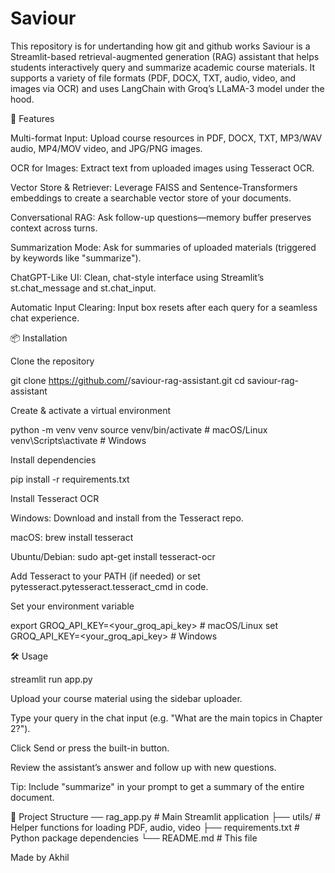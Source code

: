 # Saviour
This repository is for undertanding how git and github works 
Saviour is a Streamlit-based retrieval-augmented generation (RAG) assistant that helps students interactively query and summarize academic course materials. It supports a variety of file formats (PDF, DOCX, TXT, audio, video, and images via OCR) and uses LangChain with Groq’s LLaMA-3 model under the hood.

🚀 Features

Multi-format Input: Upload course resources in PDF, DOCX, TXT, MP3/WAV audio, MP4/MOV video, and JPG/PNG images.

OCR for Images: Extract text from uploaded images using Tesseract OCR.

Vector Store & Retriever: Leverage FAISS and Sentence-Transformers embeddings to create a searchable vector store of your documents.

Conversational RAG: Ask follow-up questions—memory buffer preserves context across turns.

Summarization Mode: Ask for summaries of uploaded materials (triggered by keywords like "summarize").

ChatGPT-Like UI: Clean, chat-style interface using Streamlit’s st.chat_message and st.chat_input.

Automatic Input Clearing: Input box resets after each query for a seamless chat experience.

📦 Installation

Clone the repository

git clone https://github.com/<your-username>/saviour-rag-assistant.git
cd saviour-rag-assistant

Create & activate a virtual environment

python -m venv venv
source venv/bin/activate    # macOS/Linux
venv\Scripts\activate     # Windows

Install dependencies

pip install -r requirements.txt

Install Tesseract OCR

Windows: Download and install from the Tesseract repo.

macOS: brew install tesseract

Ubuntu/Debian: sudo apt-get install tesseract-ocr

Add Tesseract to your PATH (if needed) or set pytesseract.pytesseract.tesseract_cmd in code.

Set your environment variable

export GROQ_API_KEY=<your_groq_api_key>    # macOS/Linux
set GROQ_API_KEY=<your_groq_api_key>       # Windows

🛠️ Usage

streamlit run app.py

Upload your course material using the sidebar uploader.

Type your query in the chat input (e.g. "What are the main topics in Chapter 2?").

Click Send or press the built-in button.

Review the assistant’s answer and follow up with new questions.

Tip: Include "summarize" in your prompt to get a summary of the entire document.

🔧 Project Structure
── rag_app.py          # Main Streamlit application
├── utils/             # Helper functions for loading PDF, audio, video
├── requirements.txt   # Python package dependencies
└── README.md          # This file

Made by Akhil
